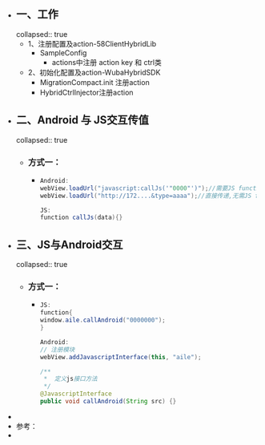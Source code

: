 - ## 一、工作
  collapsed:: true
	- 1、注册配置及action-58ClientHybridLib
		- SampleConfig
			- actions中注册 action key 和 ctrl类
	- 2、初始化配置及action-WubaHybridSDK
		- MigrationCompact.init 注册action
		- HybridCtrlInjector注册action
- ## 二、Android 与 JS交互传值
  collapsed:: true
	- ### 方式一：
		- ```java
		  Android:
		  webView.loadUrl("javascript:callJs('"0000"')");//需要JS function callJs函数
		  webView.loadUrl("http://172....&type=aaaa");//直接传递,无需JS function 
		  
		  JS:
		  function callJs(data){}
		  
		  ```
- ## 三、JS与Android交互
  collapsed:: true
	- ### 方式一：
		- ```java
		  JS:
		  function{
		  window.aile.callAndroid("0000000");
		  }
		  
		  Android:
		  // 注册模块
		  webView.addJavascriptInterface(this, "aile");
		  
		  /**
		   *  定义js接口方法
		   */
		  @JavascriptInterface
		  public void callAndroid(String src) {}
		  
		  ```
-
- 参考：
-